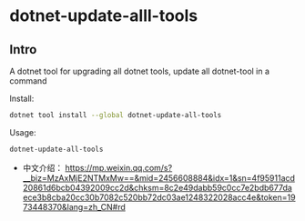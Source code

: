 # dotnet-update-alll-tools

## Intro

A dotnet tool for upgrading all dotnet tools, update all dotnet-tool in a command

Install:

``` sh
dotnet tool install --global dotnet-update-all-tools
```

Usage:

``` sh
dotnet-update-all-tools
```

- 中文介绍： <https://mp.weixin.qq.com/s?__biz=MzAxMjE2NTMxMw==&mid=2456608884&idx=1&sn=4f95911acd20861d6bcb04392009cc2d&chksm=8c2e49dabb59c0cc7e2bdb677daece3b8cba20cc30b7082c520bb72dc03ae1248322028acc4e&token=1973448370&lang=zh_CN#rd>
